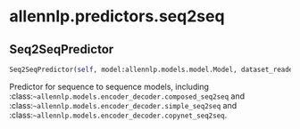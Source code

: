 # allennlp.predictors.seq2seq

## Seq2SeqPredictor
```python
Seq2SeqPredictor(self, model:allennlp.models.model.Model, dataset_reader:allennlp.data.dataset_readers.dataset_reader.DatasetReader) -> None
```

Predictor for sequence to sequence models, including
:class:`~allennlp.models.encoder_decoder.composed_seq2seq` and
:class:`~allennlp.models.encoder_decoder.simple_seq2seq` and
:class:`~allennlp.models.encoder_decoder.copynet_seq2seq`.

